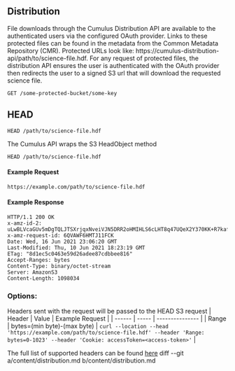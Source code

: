 ## Distribution

File downloads through the Cumulus Distribution API are available to the authenticated users via the configured OAuth provider.  Links to these protected files can be found in the metadata from the Common Metadata Repository (CMR).  Protected URLs look like: https://cumulus-distribution-api/path/to/science-file.hdf. For any request of protected files, the distribution API ensures the user is authenticated with the OAuth provider then redirects the user to a signed S3 url that will download the requested science file.


```endpoint
GET /some-protected-bucket/some-key
```

## HEAD
```endpoint
HEAD /path/to/science-file.hdf
```

The Cumulus API wraps the S3 HeadObject method

```endpoint
HEAD /path/to/science-file.hdf
```

#### Example Request
```http
https://example.com/path/to/science-file.hdf
```

#### Example Response
```curl
HTTP/1.1 200 OK
x-amz-id-2: uLwBLVcaGUv5mDgTQLJTSXrjqxNveiVJN5DRR2oHMIHLS6cLHT8q47UQeX2Y370KK+R7kafhmzE=
x-amz-request-id: 6QVAWF6HMTJ11FCK
Date: Wed, 16 Jun 2021 23:06:20 GMT
Last-Modified: Thu, 10 Jun 2021 18:23:19 GMT
ETag: "8d1ec5c0463e59d26adee87cdbbee816"
Accept-Ranges: bytes
Content-Type: binary/octet-stream
Server: AmazonS3
Content-Length: 1098034
```

### Options:
Headers sent with the request will be passed to the HEAD S3 request
| Header | Value | Example Request |
| ------ | ----- | --------------- |
| Range  | bytes=(min byte)-(max byte) | ```curl --location --head 'https://example.com/path/to/science-file.hdf' --header 'Range: bytes=0-1023' --header 'Cookie: accessToken=<access-token>'``` |

The full list of supported headers can be found [here](https://docs.aws.amazon.com/AmazonS3/latest/API/API_HeadObject.html)
diff --git a/content/distribution.md b/content/distribution.md

